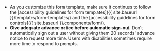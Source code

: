 - As you customize this form template, make sure it continues to follow the [accessibility guidelines for form templates]({{ site.baseurl }}/templates/form-templates/) and the [accessibility guidelines for form controls]({{ site.baseurl }}/components/form/).
- **Give adequate advance notice before automatic sign-out.** Don’t automatically sign out a user without giving them 20 seconds' advance notice to request more time. Users with disabilities sometimes require more time to respond to prompts.

